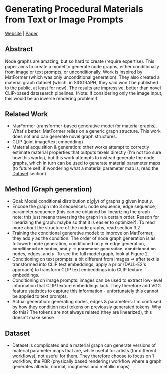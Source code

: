 # Generating Procedural Materials from Text or Image Prompts
[Website](https://yiweihu.netlify.app/uploads/hu2023gen/project.html) | [Paper](https://graphics.cs.yale.edu/sites/default/files/generating_procedural_materials_from_text_or_image_prompts.pdf)

## Abstract
Node graphs are amazing, but so hard to create (require expertise). This paper aims to create a model to generate node graphs, either conditionally from image or text prompts, or unconditionally. Work is inspired by MatFormer 
(which was only unconditional generation). They also created a material graph dataset (which, in SIGGRAPH, they said won't be published to the public, at least for now). The results are impressive, better than novel
CLIP-based datasearch pipelines.
(Note: if considering only the image input, this would be an inverse rendering problem!)

## Related Work
- MatFormer (transformer-based generative model for material graphs). What's better: MatFormer relies on a generic graph structure. This work does not and can generate novel graph structures.
- CLIP (joint image/text embedding)
- Material acquisition & generation: other works attempt to correctly estimate material properties that outputs texels directly (I'm not too sure how this works), but this work attempts to instead generate the node graphs,
  which in turn can be used to generate material parameter maps (to future self: if wondering what a material parameter map is, read the [Dataset](#dataset) section)

## Method (Graph generation)
- Goal: Model conditional distribution $p(g|y)$ of graphs $g$ given input $y$.
- Encode the graph into 3 sequences: node sequence, edge sequence, parameter sequence (this can be obtained by linearizing the graph - note: this just means traversing the graph in a certain order.
  Reason for linearizing the graph: maybe so that it is easier to optimize?). To read more about the structure of the node graphs, read section 3.2
- Training the conditional generative model: to improve on MatFormer, they add $y$ as the condition. The order of node graph generation is as followed: node generation, conditioned on $y$ => edge generation, conditioned on nodes, and $y$ => parameter generation, conditioned on nodes, edges, and $y$.
  To see the full model graph, look at Figure 2.
- Conditioning on text prompts: a bit different from images => after text is transformed into CLIP text embeddings, apply a prior (DALL-E2's approach) to transform CLIP text embeddings into CLIP texture embeddings.
- Conditioning on image prompts: images can be used to extract low-level information that CLIP texture embeddings lack. They therefore add VGG feature statistics to capture this information - unfortunately this cannot
  be applied to text prompts.
- Actual generation: generating nodes, edges & parameters: I'm confused by how they condition next tokens on previously generated tokens. Why do this? The tokens are not always related (they are linearized), this doesn't make sense

## Dataset
- Dataset is complicated and a material graph can generate versions of material parameter maps that are, while useful for artists (for different workflows), not useful for them. They therefore choose to focus on 1 workflow,
  the PBR (physically based rendering) workflow where a graph generates albedo, normal, roughness and metallic maps)
